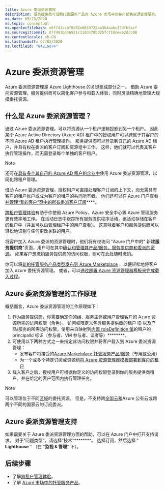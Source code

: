 ```yaml
---
title: Azure 委派资源管理
description: 服务提供商可借助托管服务产品向 Azure 市场中的客户销售资源管理服务。
ms.date: 05/28/2020
ms.topic: conceptual
ms.openlocfilehash: e6f741ccbf0d52e0859722aa304aa6c273fb5acf
ms.sourcegitcommit: 877491bd46921c11dd478bd25fc718ceee2dcc08
ms.contentlocale: zh-CN
ms.lasthandoff: 07/02/2020
ms.locfileid: "84219074"
---
```

# <a name="azure-delegated-resource-management"></a>Azure 委派资源管理

Azure 委派资源管理是 Azure Lighthouse 的关键组成部分之一。 借助 Azure 委托资源管理，服务提供商可以简化客户参与和载入体验，同时灵活精确地管理大规模委托资源。

## <a name="what-is-azure-delegated-resource-management"></a>什么是 Azure 委派资源管理？

通过 Azure 委派资源管理，可以将资源从一个租户逻辑投影到另一个租户。 因此某个 Azure Active Directory (Azure AD) 租户中的授权用户可以跨属于其客户的不同 Azure AD 租户执行管理操作。 服务提供商可以登录到自己的 Azure AD 租户，并且有权在委派的客户订阅和资源组中工作。 这样，他们就可以代表其客户执行管理操作，而无需登录每个单独的客户租户。

> [!NOTE]
> 还可在[具有多个其自己的 Azure AD 租户的企业中](enterprise.md)使用 Azure 委派资源管理，以简化跨租户管理。

借助 Azure 委派资源管理，授权用户可直接处理客户订阅的上下文，而无需具有客户的租户帐户或成为客户的租户的共同所有者。 他们还可以在 Azure 门户[查看并管理“我的客户”页中的所有委派客户订阅](../how-to/view-manage-customers.md)****。

[跨租户管理体验](cross-tenant-management-experience.md)有助于你使用 Azure Policy、Azure 安全中心等 Azure 管理服务更有效率地工作。 在活动日志中跟踪所有服务提供程序活动，该活动存储在客户的租户中（并且可以由管理租户中的用户查看）。 这意味着客户和服务提供商可以轻松地识别与任何更改关联的用户。

将客户加入 Azure 委派的资源管理时，他们将有权访问 "Azure 门户中的" 新建**服务提供商**"页面，用户可在其中[确认和管理其产品/服务、服务提供商和委派的资源](../how-to/view-manage-service-providers.md)。 如果客户想撤销服务提供商的访问权限，则可在此处随时撤销。

你可以将[新的托管服务产品类型发布到 Azure Marketplace](../how-to/publish-managed-services-offers.md) ，以便轻松地将客户加入 azure 委托资源管理。 或者，可以[通过部署 Azure 资源管理器模板来完成载入过程](../how-to/onboard-customer.md)。

## <a name="how-azure-delegated-resource-management-works"></a>Azure 委派资源管理的工作原理

概括而言，Azure 委派资源管理的工作原理如下：

1. 作为服务提供商，你需要确定你的组、服务主体或用户管理客户的 Azure 资源所需的访问权限（角色）。 访问权限定义包含服务提供商的租户 ID 以及产品/服务的所需访问权限，使用来自映射到[内置 roleDefinition 值](../../role-based-access-control/built-in-roles.md)的租户的 principalId 标识（参与者、VM 参与者、读者等）********。
2. 可使用以下两种方式之一来指定此访问权限并将客户载入到 Azure 委派资源管理：
   - 发布客户将接受的[Azure Marketplace 托管服务产品/服务](../how-to/publish-managed-services-offers.md)（专用或公用）
   - 为一个或多个特定订阅或资源组[将 Azure 资源管理器模板部署到客户的租户](../how-to/onboard-customer.md)
3. 载入客户之后，授权用户可根据你定义的访问权限登录到你的服务提供商租户，并在给定的客户范围内执行管理任务。

> [!NOTE]
> 可以管理位于不同[区域](../../availability-zones/az-overview.md#regions)的委托资源。 但是，不支持跨[全国云和](../../active-directory/develop/authentication-national-cloud.md)Azure 公有云或跨两个不同的国家云的订阅委派。

## <a name="support-for-azure-delegated-resource-management"></a>Azure 委派资源管理支持

如果需要关于 Azure 委派资源管理方面的帮助，可以在 Azure 门户中打开支持请求。 对于“问题类型”，请选择“技术”********。 选择订阅，然后选择 " **Lighthouse** " （在 "**监视 & 管理**" 下）。

## <a name="next-steps"></a>后续步骤

- 了解[跨租户管理体验](cross-tenant-management-experience.md)。
- 了解 [Azure 市场中的托管服务产品](managed-services-offers.md)。